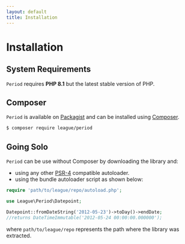 ```yaml
---
layout: default
title: Installation
---
```


# Installation

## System Requirements

`Period` requires **PHP 8.1** but the latest stable version of PHP.

## Composer

`Period` is available on [Packagist](https://packagist.org/packages/league/period) and can be installed using [Composer](https://getcomposer.org/).

~~~bash
$ composer require league/period
~~~

## Going Solo

`Period` can be use without Composer by downloading the library and:

- using any other [PSR-4](http://www.php-fig.org/psr/psr-4/) compatible autoloader.
- using the bundle autoloader script as shown below:

~~~php
require 'path/to/league/repo/autoload.php';

use League\Period\Datepoint;

Datepoint::fromDateString('2012-05-23')->toDay()->endDate;
//returns DateTimeImmutable('2012-05-24 00:00:00.000000');
~~~

where `path/to/league/repo` represents the path where the library was extracted.
